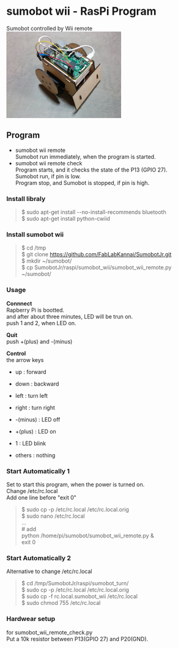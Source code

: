 # sumobot wii - RasPi Program

Sumobot controlled by Wii remote <br/>
<img src="https://github.com/FabLabKannai/SumobotJr/blob/master/docs/raspi_ver.jpg" width="300" /> <br/>

## Program
- sumobot wii remote <br/>
Sumobot run immediately, when the program is started. <br/>
- sumobot wii remote check <br/>
Program starts, and it checks the state of the P13 (GPIO 27). <br/>
Sumobot run, if pin is low. <br/>
Program stop, and Sumobot is stopped, if pin is high. <br/>

### Install libraly
> $ sudo apt-get install --no-install-recommends bluetooth <br/>
> $ sudo apt-get install python-cwiid <br/>

### Install sumobot wii
> $ cd /tmp <br/>
> $ git clone https://github.com/FabLabKannai/SumobotJr.git <br/> 
> $ mkdir ~/sumobot/ <br/>
> $ cp SumobotJr/raspi/sumobot_wii/sumobot_wii_remote.py ~/sumobot/ <br/>

### Usage

**Connnect** <br/>
Rapberry Pi is bootted. <br/>
and after about three minutes, LED will be trun on. <br/>
push 1 and 2, when LED on. <br/>

**Quit** <br/>
push +(plus) and -(minus) <br/>

**Control** <br/>
the arrow keys  <br/>
- up : forward <br/>
- down : backward <br/>
- left : turn left <br/>
- right : turn right <br/>

- -(minus) : LED off <br/>
- +(plus) : LED on <br/>
- 1 : LED blink <br/>
- others : nothing <br/>

### Start Automatically 1
Set to start this program, when the power is turned on. <br/>
Change /etc/rc.local <br/>
Add one line before "exit 0" <br/>
> $ sudo cp -p /etc/rc.local /etc/rc.local.orig <br/>
$ sudo nano /etc/rc.local <br/>
... <br/>
\# add <br/>
python /home/pi/sumobot/sumobot_wii_remote.py & <br/>
exit 0  <br/>

### Start Automatically 2
Alternative to change /etc/rc.local <br/>
> $ cd /tmp/SumobotJr/raspi/sumobot_turn/  <br/> 
$ sudo cp -p /etc/rc.local /etc/rc.local.orig   <br/>
$ sudo cp -f rc.local.sumobot_wii /etc/rc.local   <br/>
$ sudo chmod 755 /etc/rc.local   <br/>

### Hardwear setup
for sumobot_wii_remote_check.py <br/> 
Put a 10k resistor between P13(GPIO 27) and P20(GND).  <br/>
